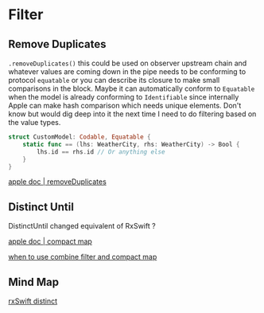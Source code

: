 # Filter




## Remove Duplicates

`.removeDuplicates()` this could be used on observer upstream chain and whatever values are coming down in the pipe needs to be conforming to protocol `equatable` or you can describe its closure to make small comparisons in the block.
Maybe it can automatically conform to `Equatable` when the model is already conforming to `Identifiable` since internally Apple can make hash comparison which needs unique elements. Don't know but would dig deep into it the next time I need to do filtering based on the value types.

```swift
struct CustomModel: Codable, Equatable {
	static func == (lhs: WeatherCity, rhs: WeatherCity) -> Bool {
        lhs.id == rhs.id // Or anything else
    }
}
```

[apple doc | removeDuplicates](https://developer.apple.com/documentation/combine/publisher/removeduplicates()) 


## Distinct Until

DistinctUntil changed equivalent of RxSwift ?

[apple doc | compact map](https://developer.apple.com/documentation/combine/empty/compactmap(_:))

[when to use combine filter and compact map](https://cocoacasts.com/combine-essentials-when-to-use-combine-filter-and-compactmap-operators)


## Mind Map

[rxSwift distinct](distinct.md)
